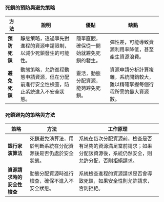 ### 死鎖的預防與避免策略

| 方法 | 說明 | 優點 | 缺點 |
|------|------|------|------|
| **預防死鎖** | 靜態策略，透過事先對進程的資源申請限制，以減少死鎖發生的可能性。 | 簡單直觀，確保從一開始就避免死鎖的發生。 | 彈性差，可能導致資源利用率降低，甚至產生資源浪費。 |
| **避免死鎖** | 動態策略，允許進程動態申請資源，但在分配前進行安全性檢查，防止系統進入不安全狀態。 | 靈活，動態分配資源，能夠避免死鎖。 | 資源申請分析計算複雜，系統開銷較大，難以精確掌握每個行程所需的最大資源數。 |

### 死鎖避免的策略與方法

| 策略 | 方法 | 工作原理 |
|------|------|------|
| **銀行家演算法** | 死鎖避免演算法，用於判斷系統在分配資源後是否仍處於安全狀態。 | 系統在每次分配資源前，檢查是否有足夠的資源滿足當前請求；如果分配該資源後，系統仍然安全，則允許分配，否則拒絕請求。 |
| **資源請求時的安全性檢查** | 動態分配資源時進行檢查，確保不進入不安全狀態。 | 系統檢查進程的資源請求是否會導致死鎖，如果安全性則允許請求，否則拒絕。 |